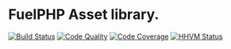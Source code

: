 # FuelPHP Asset library.

[![Build Status](https://travis-ci.org/fuelphp/asset.png?branch=master)](https://travis-ci.org/fuelphp/asset)
[![Code Quality](https://scrutinizer-ci.com/g/fuelphp/asset/badges/quality-score.png?s=3a071a3f142f3b15c1c0db144b3b8c62fa5662e8)](https://scrutinizer-ci.com/g/fuelphp/asset/)
[![Code Coverage](https://scrutinizer-ci.com/g/fuelphp/asset/badges/coverage.png?s=7ead6a412939c54825a917a3bde03f55aba940b8)](https://scrutinizer-ci.com/g/fuelphp/asset/)
[![HHVM Status](http://hhvm.h4cc.de/badge/fuelphp/asset.svg)](http://hhvm.h4cc.de/package/fuelphp/asset)

